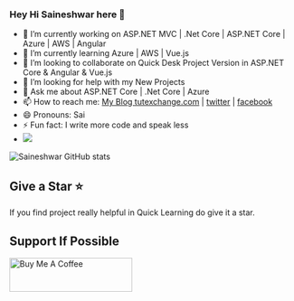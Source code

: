 ### Hey Hi Saineshwar here 👋

- 🔭 I’m currently working on ASP.NET MVC | .Net Core | ASP.NET Core | Azure | AWS | Angular 
- 🌱 I’m currently learning Azure | AWS | Vue.js
- 👯 I’m looking to collaborate on Quick Desk Project Version in ASP.NET Core & Angular & Vue.js
- 🤔 I’m looking for help with my New Projects
- 💬 Ask me about  ASP.NET Core | .Net Core | Azure
- 📫 How to reach me: [My Blog tutexchange.com](https://tutexchange.com/) | [twitter](https://twitter.com/saihacksoft)  | [facebook](https://www.facebook.com/saineshwar.bageri) 
- 😄 Pronouns: Sai
- ⚡ Fun fact: I write more code and speak less
- ![](https://komarev.com/ghpvc/?username=saineshwar)

![Saineshwar GitHub stats](https://github-readme-stats.vercel.app/api?username=saineshwar&show_icons=true&theme=dracula)

## Give a Star ⭐️
If you find project really helpful in Quick Learning do give it a star. 

## Support If Possible 
<a href="https://www.buymeacoffee.com/f8lkgf5" target="_blank"><img src="https://github.com/saineshwar/VueTicket/blob/main/images/buymecoffee.jpg" alt="Buy Me A Coffee" style="height: 60px !important;width: 217px !important;" ></a>
